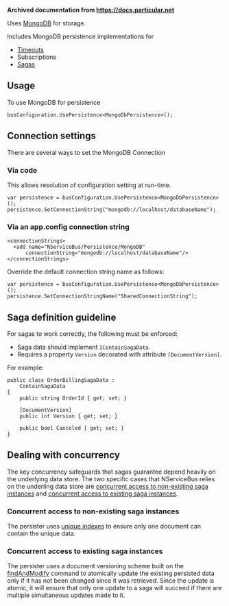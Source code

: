 **Archived documentation from https://docs.particular.net**

Uses [MongoDB](https://www.mongodb.com/) for storage.

Includes MongoDB persistence implementations for

 * [Timeouts](https://docs.particular.net/nservicebus/sagas/timeouts)
 * Subscriptions
 * [Sagas](https://docs.particular.net/nservicebus/sagas/)


## Usage

To use MongoDB for persistence

```
busConfiguration.UsePersistence<MongoDbPersistence>();
```


## Connection settings

There are several ways to set the MongoDB Connection


### Via code

This allows resolution of configuration setting at run-time.

```
var persistence = busConfiguration.UsePersistence<MongoDbPersistence>();
persistence.SetConnectionString("mongodb://localhost/databaseName");
```


### Via an app.config connection string

```
<connectionStrings>
  <add name="NServiceBus/Persistence/MongoDB"
      connectionString="mongodb://localhost/databaseName"/>
</connectionStrings>
```

Override the default connection string name as follows:

```
var persistence = busConfiguration.UsePersistence<MongoDbPersistence>();
persistence.SetConnectionStringName("SharedConnectionString");
```


## Saga definition guideline

For sagas to work correctly, the following must be enforced:

 * Saga data should implement `IContainSagaData`.
 * Requires a property `Version` decorated with attribute `[DocumentVersion]`.

For example:

```
public class OrderBillingSagaData :
    ContainSagaData
{
    public string OrderId { get; set; }

    [DocumentVersion]
    public int Version { get; set; }

    public bool Canceled { get; set; }
}
```


## Dealing with concurrency

The key concurrency safeguards that sagas guarantee depend heavily on the underlying data store. The two specific cases that NServiceBus relies on the underling data store are [concurrent access to non-existing saga instances](https://docs.particular.net/nservicebus/sagas/concurrency#concurrent-access-to-non-existing-saga-instances) and [concurrent access to existing saga instances](https://docs.particular.net/nservicebus/sagas/concurrency#concurrent-access-to-existing-saga-instances).


### Concurrent access to non-existing saga instances

The persister uses [unique indexes](https://docs.mongodb.com/manual/core/index-unique/) to ensure only one document can contain the unique data.


### Concurrent access to existing saga instances

The persister uses a document versioning scheme built on the [findAndModify](https://docs.mongodb.com/manual/reference/command/findAndModify/) command to atomically update the existing persisted data only if it has not been changed since it was retrieved. Since the update is atomic, it will ensure that only one update to a saga will succeed if there are multiple simultaneous updates made to it.
